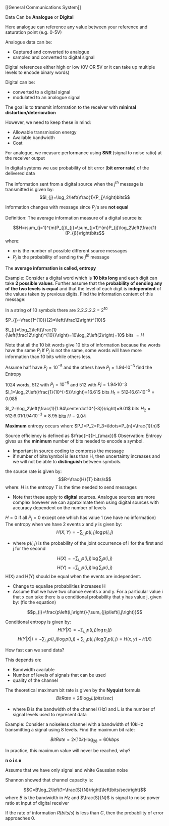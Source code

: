 [[General Communications System]]

Data Can be **Analogue** or **Digital**

Here analogue can reference any value between your reference and saturation point (e.g. 0-5V)

Analogue data can be:
- Captured and converted to analogue
- sampled and converted to digital signal

Digital references either high or low (0V OR 5V or it can take up multiple levels to encode binary words)

Digital can be:
- converted to a digital signal
- modulated to an analogue signal


The goal is to transmit information to the receiver with **minimal** **distortion/deterioration**

However, we need to keep these in mind:
- Allowable transmission energy
- Available bandwidth
- Cost

For analogue, we measure performance using **SNR** (signal to noise ratio) at the receiver output

In digital systems we use probability of bit error (**bit error rate**) of the delivered data

The information sent from a digital source when the $j^{th}$ message is transmitted is given by:
$$I_{j}=\log_2\left(\frac{1}{P_j}\right)bits$$

Information changes with message since $P_{j}$'s are **not equal**

Definition: The average information measure of a digital source is:

$$H=\sum_{j=1}^{m}P_{j}I_{j}=\sum_{j=1}^{m}P_{j}\log_2\left(\frac{1}{P_{j}}\right)bits$$
where: 
- $m$ is the number of possible different source messages
- $P_{j}$ is the probability of sending the $j^{th}$ message

The **average information is called, entropy**

Example:
Consider a digital word which is **10 bits long** and each digit can take **2 possible values**. Further assume that the **probability of sending any of the two levels is equal** and that the level of each digit is **independent** of the values taken by previous digits. Find the information content of this message:

In a string of 10 symbols there are 2.2.2.2.2 = $2^{10}$

$P_{j}=\frac{1^{10}}{2}=\left(\frac12\right)^{10}$

$I_{j}=\log_2\left(\frac{1}{\left(\frac12\right)^{10}}\right)=10\log_2\left(2\right)=10$ bits $=H$

Note that all the 10 bit words give 10 bits of information because the words have the same $P_{j}$
If $P_{j}$ is not the same, some words will have more information than 10 bits while others less.

Assume half have $P_{j}=10^{-5}$ and the others have $P_{j}=1.94\centerdot10^{-3}$ find the Entropy

1024 words, 512 with $P_j = 10^{-5}$ and 512 with $Pj = 1.94\centerdot10{^-3}$
$I_1=\log_2\left(\frac{1}{10^{-5}}\right)=16.61$ bits
$H_1=512\centerdot16.61\centerdot10^{-5}=0.085$

$I_2=\log_2\left(\frac{1}{1.94\centerdot10^{-3}}\right)=9.01$ bits
$H_2=512\centerdot9.01\centerdot1.94\centerdot10^{-3}=8.95$ bits
$H=9.04$

**Maximum** entropy occurs when:
$P_1=P_2=P_3=\ldots=P_{n}=\frac{1}{n}$


Source efficiency is defined as $\frac{H}{H_{\max}}$
Observation: Entropy gives us the **minimum** number of bits needed to encode a symbol.
- Important in source coding to compress the message 
- if number of bits/symbol is less than H, then uncertainty increases and we will not be able to **distinguish** between symbols.


the source rate is given by:
$$R=\frac{H}{T}  bits/s$$
where:
$H$ is the entropy
$T$ is the time needed to send messages

- Note that these apply to **digital** sources. Analogue sources are more complex however we can approximate them using digital sources with accuracy dependent on the number of levels

$H=0$ if all $P_j = 0$ except one which has value 1 (we have no information)
The entropy when we have 2 events $x$ and $y$ is given by:
$$H\left(X,Y\right)=-\sum_{i,j}p\left(i,j\right)\log p\left(i,j\right)$$
- where $p(i,j)$ is the probability of the joint occurrence of i for the first and j for the second

$$H\left(X\right)=-\sum_{i,j}p\left(i,j\right)\log\sum_{j}p\left(i,j\right)$$
$$H\left(Y\right)=-\sum_{i,j}p\left(i,j\right)\log\sum_{i}p\left(i,j\right)$$
H(X) and H(Y) should be equal when the events are independent.


- Change to equalise probabilities increases H
- Assume that we have two chance events x and y. For a particular value i that x can take there is a conditional probability that y has value j, given by: (fix the equation)

$$p_{i}=\frac{p\left(i,j\right)}{\sum_{j}p\left(i,j\right)}$$

Conditional entropy is given by:
$$H\left(Y\left|X\right.\right)=-\sum_{i,j}p\left(i,j\right)\log p_{i}\left(j\right)$$
$$H\left(Y\left|X\right|\right)=-\sum_{i,j}p\left(i,j\right)\log p\left(i,j\right)+\sum_{i,j}p\left(i,j\right)\log\sum_{j}p\left(i,j\right)=H\left(x,y\right)-H\left(X\right)$$

How fast can we send data?

This depends on:
- Bandwidth available
- Number of levels of signals that can be used
- quality of the channel

The theoretical maximum bit rate is given by the **Nyquist** formula
$$Bit Rate=2B\log_2L\left(bits/sec\right)$$
- where B is the bandwidth of the channel (Hz) and L is the number of signal levels used to represent data

Example: Consider a noiseless channel with a bandwidth of 10kHz transmitting a signal using 8 levels. Find the maximum bit rate:


$$BitRate=2\centerdot\left(10k\right)\centerdot\log_28=60kbps$$

In practice, this maximum value will never be reached, why?

**n o i s e** 

Assume that we have only signal and white Gaussian noise

Shannon showed that channel capacity is:

$$C=B\log_2\left(1+\frac{S}{N}\right)\left(bits/sec\right)$$
where $B$ is the bandwidth in $Hz$  and $\frac{S}{N}$ is signal to noise power ratio at input of digital receiver

If the rate of information $R (bits/s)$ is less than $C$, then the probability of error approaches 0. 